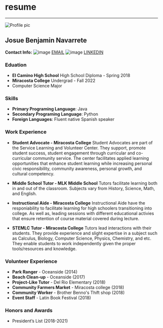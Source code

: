 # resume

__________________________________________________________________________________________
![Profile pic](https://user-images.githubusercontent.com/90738503/133369273-a60040e2-c021-48b4-ae95-17f5ad766714.jpg)




## Josue Benjamin Navarrete

**Contact Info:**
![image](https://user-images.githubusercontent.com/90738503/133368647-f1e9378a-03a3-45d1-b711-77e6ee6cf274.png) [EMAIL](jOSUEDREW88@GMAIL.COM) ![image](https://user-images.githubusercontent.com/90738503/133368777-96f18cdc-c70e-4fc8-926b-b73f11ed2b63.png) [LINKEDIN](https://www.linkedin.com/in/josue-navarrete-36a6321b4?lipi=urn%3Ali%3Apage%3Ad_flagship3_profile_view_base_contact_details%3BbDbh%2BuTeTeOi3q0AtbYX6w%3D%3D)


### Eduation

* **El Camino High School**   High School Diploma - Spring 2018
* **Miracosta College**       Undergrad - Fall 2022
* Computer Science Major

### Skills

* **Primary Programing Language**: Java
* **Secondary Programing Language**: Python
* **Foreign Languages**: Fluent native Spanish speaker

### Work Experience
* **Student Advocate - Miracosta College**
Student Advocates are part of the Service Learning and Volunteer Center. They support, promote student success, student engagement through curricular and co-curricular community service. The center facilitates applied learning opportunities that enhance student learning while increasing personal civic responsibility, community awareness, personal growth, and cultural competency.

* **Middle School Tutor - MLK Middle School**
Tutors facilitate learning both in and out of the classroom. Subjects vary from History, Science, Math, and English.

* **Instructional Aide - Miracosta College**
Instructional Aide have the responiability to facilitate learning for high schoolers transitioning into college. As well as, leading sessions with different educational activies that ensure retention of course material covered during lecture.

* **STEMLC Tutor - Miracosta College**
Tutors lead interactions with their students. They provide experience and slight expertise in a subject such as Calculus, Biology, Computer Science, Physics, Chemistry, and etc. They enable students to work independently given the proper tools/resources and knowledge.

### Volunteer Experience
* **Park Ranger** - Oceanside (2014) 
* **Beach Clean-up** - Oceanside (2017)
* **Project-Like Tutor** - Del Rio Elementary (2018)
* **Community Farmers Market** - Miracosta college (2018)
* **Community Worker** - Brother Benno's Thift shop (2018)
* **Event Staff** - Latin Book Festival (2018)

### Honors and Awards
* President’s List (2018-2021)

